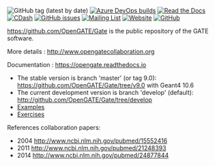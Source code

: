 
![GitHub tag (latest by date)](https://img.shields.io/github/v/tag/OpenGATE/Gate?logo=github)
[![Azure DevOps builds](https://img.shields.io/azure-devops/build/OpenGateCollaboration/eb005868-be5f-4b5f-b91a-55be93d054d8/2?logo=azure-pipelines&style=plastic)](https://dev.azure.com/OpenGateCollaboration/Gate/_build?definitionId=2)
[![Read the Docs](https://img.shields.io/readthedocs/opengate?logo=read-the-docs&style=plastic)](https://opengate.readthedocs.io/)
[![CDash](https://img.shields.io/badge/CDash-passing-green?style=plastic)](https://my.cdash.org/index.php?project=GATE)
[![GitHub issues](https://img.shields.io/github/issues-raw/OpenGATE/Gate?logo=github&style=plastic)](https://github.com/OpenGATE/Gate/issues)
[![Mailing List](https://img.shields.io/badge/mailing%20list-subscribe-blue?logo=minutemailer&style=plastic)](http://lists.opengatecollaboration.org/mailman/listinfo/gate-users)
[![Website](https://img.shields.io/badge/website-OpenGateCollaboration-blue?style=plastic)](http://www.opengatecollaboration.org/)
[![GitHub](https://img.shields.io/github/license/OpenGATE/Gate?style=plastic)](https://github.com/OpenGATE/Gate/blob/develop/LICENSE.md)

https://github.com/OpenGATE/Gate is the public repository of the GATE software. 

More details : http://www.opengatecollaboration.org

Documentation : https://opengate.readthedocs.io

* The stable version is branch 'master' (or tag 9.0): https://github.com/OpenGATE/Gate/tree/v9.0 with Geant4 10.6
* The current development version is branch 'develop' (default): http://github.com/OpenGATE/Gate/tree/develop
* [Examples](https://github.com/OpenGATE/GateContrib)
* [Exercises](https://davidsarrut.pages.in2p3.fr/gate-exercices-site)
<!--* Dashboard of daily compilation: http://my.cdash.org/index.php?project=GATE-->

References collaboration papers:

* 2004 http://www.ncbi.nlm.nih.gov/pubmed/15552416
* 2011 http://www.ncbi.nlm.nih.gov/pubmed/21248393
* 2014 http://www.ncbi.nlm.nih.gov/pubmed/24877844

